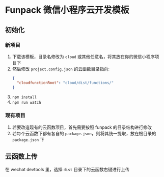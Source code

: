 # Funpack 微信小程序云开发模板

## 初始化
### 新项目
1. 下载该模板，目录名修改为 `cloud` 或其他任意名，将其放在你的微信小程序项目下
2. 然后修改 `project.config.json` 的云函数目录指向:
    ```json
    {
      "cloudfunctionRoot": "cloud/dist/functions/"
    }
    ```
3. `npm install`
4. `npm run watch`


### 现有项目
1. 若要改造现有的云函数项目，首先需要按照 funpack 的目录结构进行修改
2. 若每个云函数下都有各自的 `package.json`，则将其统一提取，放在根目录的 `package.json` 下

## 云函数上传
在 wechat devtools 里，选择 `dist` 目录下的云函数右键进行上传
